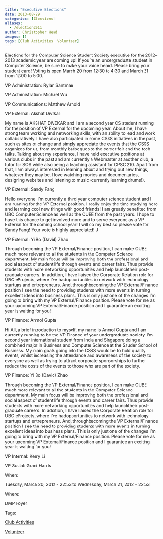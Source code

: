 ```yaml
---
title: "Executive Elections"
date: 2013-08-29
categories: [Elections]
aliases:
  - /election2011
author: Christopher Head
images: []
tags: [Club Activities, Volunteer]
---
```


Elections for the Computer Science Student Society executive for the 2012–2013 academic year are coming up! If you’re an undergraduate student in Computer Science, be sure to make your voice heard. Please bring your student card! Voting is open March 20 from 12:30 to 4:30 and March 21 from 12:00 to 5:00.

VP Administration: Rylan Santman

VP Administration: Michael Wu

VP Communications: Matthew Arnold

VP External: Akshat Divrkar

My name is AKSHAT DIVEKAR and I am a second year CS student running for the position of VP External for the upcoming year. About me, I have strong team working and networking skills, with an ability to lead and work collaboratively. I have also participated in some CSSS initiatives in the past, such as sites of change and simply appreciate the events that the CSSS organizes for us, from monthly barbeques to the career fair and the tech talks. Talking about my experience, I have held executive positions at various clubs in the past and am currently a Webmaster at another club, a tutor for SOS while also being a teaching assistant for CPSC 210. Apart from that, I am always interested in learning about and trying out new things, whatever they may be. I love watching movies and documentaries, designing websites and listening to music (currently learning drums!).

VP External: Sandy Fang

Hello everyone! I’m currently a third year computer science student and I am running for the VP External position. I really enjoy the time studying here and learning cool new things with good friends! I am greatly benefited from UBC Computer Science as well as the CUBE from the past years. I hope to have this chance to get involved more and to serve everyone as a VP External for the coming school year! I will do my best so please vote for Sandy Fang! Your vote is highly appreciated! J

VP External: Yi Bo (David) Zhao

Through becoming the VP External/Finance position, I can make CUBE much more relevant to all the students in the Computer Science department. My main focus will be improving both the professional and social aspect of student life through events and career fairs. Thus provide students with more networking opportunities and help launchtheir post-graduate careers. In addition, I have liaised the Corporate Relation role for UBC eProjects, where I’ve hadopportunities to network with technology startups and entrepreneurs. And, throughbecoming the VP External/Finance position I see the need to providing students with more events in turning excellent ideas into business plans. This is only just one of the changes I’m going to bring with my VP External/Finance position. Please vote for me as your upcoming VP External/Finance position and I guarantee an exciting year is waiting for you!

VP Finance: Anmol Gupta

Hi All, a brief introduction to myself, my name is Anmol Gupta and I am currently running to be the VP Finance of your undergraduate society. I’m second year international student from India and Singapore doing a combined major in Business and Computer Science at the Sauder School of Business. My main goals going into the CSSS would be to hold quality events, whilst increasing the attendance and awareness of the society to everyone as well as trying to attract corporate sponsorships to further reduce the costs of the events to those who are part of the society.

VP Finance: Yi Bo (David) Zhao

Through becoming the VP External/Finance position, I can make CUBE much more relevant to all the students in the Computer Science department. My main focus will be improving both the professional and social aspect of student life through events and career fairs. Thus provide students with more networking opportunities and help launchtheir post-graduate careers. In addition, I have liaised the Corporate Relation role for UBC eProjects, where I’ve hadopportunities to network with technology startups and entrepreneurs. And, throughbecoming the VP External/Finance position I see the need to providing students with more events in turning excellent ideas into business plans. This is only just one of the changes I’m going to bring with my VP External/Finance position. Please vote for me as your upcoming VP External/Finance position and I guarantee an exciting year is waiting for you!

VP Internal: Kerry Li

VP Social: Grant Harris

When: 

Tuesday, March 20, 2012 - 22:53 to Wednesday, March 21, 2012 - 22:53

Where: 

DMP Foyer

Tags: 

[Club Activities](/club)

[Volunteer](/club/volunteer)
